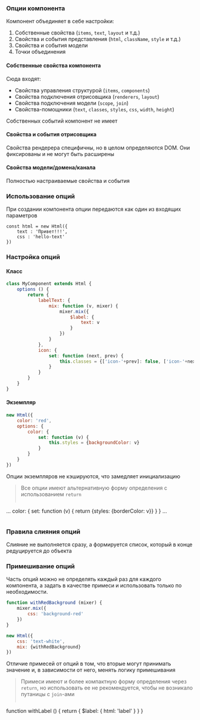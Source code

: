 ### Опции компонента
Компонент объединяет в себе настройки:
1. Собственные свойства (`items`, `text`, `layout` и т.д.)
2. Свойства и события представления (`html`, `className`, `style` и т.д.)
3. Свойства и события модели
4. Точки объединения

#### Собственные свойства компонента
Сюда входят:
* Свойства управления структурой (`items`, `components`)
* Свойства подключения отрисовщика (`renderers`, `layout`)
* Свойства подключения модели (`scope`, `join`)
* Свойства-помощники (`text`, `classes`, `styles`, `css`, `width`, `height`)

Собственных событий компонент не имеет

#### Свойства и события отрисовщика
Свойства рендерера специфичны, но в целом определяются DOM. Они фиксированы и не могут быть расширены

#### Свойства модели/домена/канала
Полностью настраиваемые свойства и события

### Использование опций
При создании компонента опции передаются как один из входящих параметров

    const html = new Html({
        text : 'Привет!!!',
        css : 'hello-text'
    })

### Настройка опций

#### Класс
```javascript
class MyComponent extends Html {
    options () {
        return {
            labelText: {
                mix: function (v, mixer) {
                    mixer.mix({
                        $label: {
                            text: v
                        }
                    })
                }
            },
            icon: {
                set: function (next, prev) {
                    this.classes = {['icon-'+prev]: false, ['icon-'+next]: true}
                }
            }
        }
    }
}
```
#### Экземпляр

```javascript
new Html({
    color: 'red',
    options: {
        color: {
            set: function (v) {
                this.styles = {backgroundColor: v}
            }
        }
    }
})
```

<div class="alert is-danger">
Опции экземпляров не кэшируются, что замедляет инициализацию
</div>

>Все опции имеют альтернативную форму определения с использованием `return`
>```javascript
...
color: {
    set: function (v) {
        return {styles: {borderColor: v}}
    }
}
...
>```

### Правила слияния опций

Слияние не выполняется сразу, а формируется список, который в конце редуцируется до объекта

### Примешивание опций

Часть опций можно не определять каждый раз для каждого компонента, а задать в качестве примеси и использовать только по необходимости.

```javascript
function withRedBackground (mixer) {
    mixer.mix({
        css: 'background-red'
    })
}

new Html({
    css: 'text-white',
    mix: {withRedBackground}
})
```
Отличие примесей от опций в том, что вторые могут принимать значение и, в зависимости от него, менять логику примешивания

> Примеси имеют и более компактную форму определения через `return`, но использовать ее не рекомендуется, чтобы не возникало путаницы с `join`-ами
>```javascript
function withLabel () {
    return {
        $label: {
            html: 'label'
        }
    }
}
>```